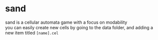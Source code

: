# sand
sand is a cellular automata game with a focus on modability  
you can easily create new cells by going to the data folder, and adding a new item titled `[name].cel`  
